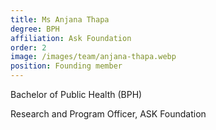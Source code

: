 ```yaml
---
title: Ms Anjana Thapa
degree: BPH
affiliation: Ask Foundation
order: 2
image: /images/team/anjana-thapa.webp
position: Founding member
---
```


Bachelor of Public Health (BPH)

Research and Program Officer, ASK Foundation
